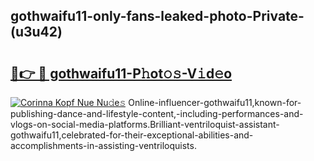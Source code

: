 ## gothwaifu11-only-fans​-leaked-photo​-Private-(u3u42)


# <h2><a href="https://mediaupload.pro?title=gothwaifu11&ref=git">🔗👉 🔴 gothwaifu11-P𝚑ot𝚘𝚜-V𝚒d𝚎o</a></h2>

[![Corinna Kopf Nue Nu𝚍e𝚜](https://i.imgur.com/0qMVB7G.gif)](https://mediaupload.pro?title=gothwaifu11&ref=git)
Online-influencer-gothwaifu11,known-for-publishing-dance-and-lifestyle-content,-including-performances-and-vlogs-on-social-media-platforms.Brilliant-ventriloquist-assistant-gothwaifu11,celebrated-for-their-exceptional-abilities-and-accomplishments-in-assisting-ventriloquists.  